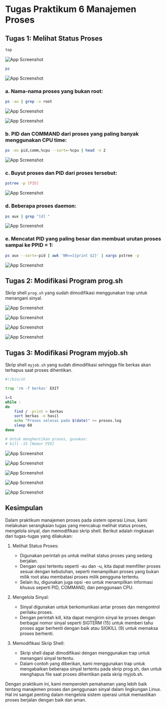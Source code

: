 # Tugas Praktikum 6 Manajemen Proses

## Tugas 1: Melihat Status Proses

```bash
top
```

![App Screenshot](/Image/1.png)

```bash
ps
```

![App Screenshot](/Image/2.png)

### a. Nama-nama proses yang bukan root:

```bash
ps -au | grep -v root
```

![App Screenshot](/Image/3.png)

![App Screenshot](/Image/4.png)

### b. PID dan COMMAND dari proses yang paling banyak menggunakan CPU time:

```bash
ps -eo pid,comm,%cpu --sort=-%cpu | head -n 2
```

![App Screenshot](/Image/5.png)

### c. Buyut proses dan PID dari proses tersebut:

```bash
pstree -p [PID]
```

![App Screenshot](/Image/6.png)

### d. Beberapa proses daemon:

```bash
ps aux | grep "[d] "
```

![App Screenshot](/Image/7.png)

### e. Mencatat PID yang paling besar dan membuat urutan proses sampai ke PPID = 1:

```bash
ps aux --sort=-pid | awk 'NR==1{print $2}' | xargs pstree -p
```

![App Screenshot](/Image/8.png)

## Tugas 2: Modifikasi Program prog.sh

Skrip shell `prog.sh` yang sudah dimodifikasi menggunakan trap untuk menangani sinyal.

![App Screenshot](/Image/9.png)

![App Screenshot](/Image/10.png)

![App Screenshot](/Image/11.png)

![App Screenshot](/Image/Stop%20prog.png)

## Tugas 3: Modifikasi Program myjob.sh

Skrip shell `myjob.sh` yang sudah dimodifikasi sehingga file berkas akan terhapus saat proses dihentikan.

```bash
#!/bin/sh

trap 'rm -f berkas' EXIT

i=1
while :
do
    find / -print > berkas
    sort berkas -o hasil
    echo "Proses selesai pada $(date)" >> proses.log
    sleep 60
done

# Untuk menghentikan proses, gunakan:
# kill -15 [Nomor PID]
```

![App Screenshot](/Image/12.png)

![App Screenshot](/Image/13.png)

![App Screenshot](/Image/14.png)

![App Screenshot](/Image/Stop%20myjob.png)

![App Screenshot](/Image/ls%20-l.png)

## Kesimpulan

Dalam praktikum manajemen proses pada sistem operasi Linux, kami melakukan serangkaian tugas yang mencakup melihat status proses, mengelola sinyal, dan memodifikasi skrip shell. Berikut adalah ringkasan dari tugas-tugas yang dilakukan:

1. Melihat Status Proses:

   - Digunakan perintah ps untuk melihat status proses yang sedang berjalan.
   - Dengan opsi tertentu seperti -au dan -u, kita dapat memfilter proses sesuai dengan kebutuhan, seperti menampilkan proses yang bukan milik root atau membatasi proses milik pengguna tertentu.
   - Selain itu, digunakan juga opsi -eo untuk menampilkan informasi khusus seperti PID, COMMAND, dan penggunaan CPU.

2. Mengelola Sinyal:

   - Sinyal digunakan untuk berkomunikasi antar proses dan mengontrol perilaku proses.
   - Dengan perintah kill, kita dapat mengirim sinyal ke proses dengan berbagai nomor sinyal seperti SIGTERM (15) untuk memberi tahu proses agar berhenti dengan baik atau SIGKILL (9) untuk memaksa proses berhenti.

3. Memodifikasi Skrip Shell:
   - Skrip shell dapat dimodifikasi dengan menggunakan trap untuk menangani sinyal tertentu.
   - Dalam contoh yang diberikan, kami menggunakan trap untuk mengabaikan beberapa sinyal tertentu pada skrip prog.sh, dan untuk menghapus file saat proses dihentikan pada skrip myjob.sh.

Dengan praktikum ini, kami memperoleh pemahaman yang lebih baik tentang manajemen proses dan penggunaan sinyal dalam lingkungan Linux. Hal ini sangat penting dalam mengelola sistem operasi untuk memastikan proses berjalan dengan baik dan aman.
